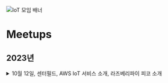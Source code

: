 ![IoT 모임 배너](https://github.com/awskrug/iot-group/assets/1104081/9eeba166-cfc8-49ee-bf5f-79695f8a5673)


# Meetups

## 2023년

<details>
  <summary>10월 12일, 센터필드, AWS IoT 서비스 소개, 라즈베리파이 피코 소개</b></summary>
  https://www.meetup.com/ko-KR/awskrug/events/296351876 <br />
  - AWS IoT 서비스 소개 : 김성한 <br />
  - [라즈베리파이 피코 소개](.files/라즈베리파이_피코.pdf) : 김영익 <br />
</details>



